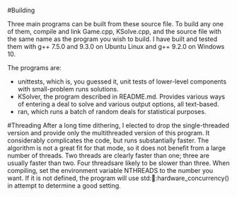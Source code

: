 #Building

Three main programs can be built from these source file.  To build any one of them,
compile and link Game.cpp, KSolve.cpp, and the source file with the same name as
the program you wish to build. I have built and tested them with g++ 7.5.0 and 9.3.0 on Ubuntu
Linux and g++ 9.2.0 on Windows 10.  

The programs are:

* unittests, which is, you guessed it, unit tests of lower-level components with small-problem runs solutions.
* KSolver, the program described in README.md.  Provides various ways of entering a deal to solve and various output options, all text-based.
* ran, which runs a batch of random deals for statistical purposes.

#Threading
After a long time dithering, I elected to drop the single-threaded version and 
provide only the multithreaded version of this program.  It considerably complicates 
the code, but  runs substantially faster.  The algorithm is not a great fit for that 
mode, so it does not benefit from a large number of threads.  Two threads are 
clearly faster than one; three are usually faster than two.  Four threadsare 
likely to be slower than three.  When compiling, set the environment variable 
NTHREADS to the number you want.  If it is not defined, the program will use 
std::thread::hardware_concurrency() in attempt to determine a good setting.